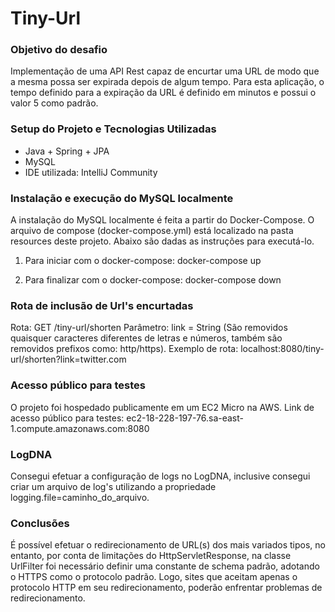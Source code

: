 # Tiny-Url

### Objetivo do desafio
Implementação de uma API Rest capaz de encurtar uma URL de modo que a mesma possa ser expirada depois de algum tempo.
Para esta aplicação, o tempo definido para a expiração da URL é definido em minutos e possui o valor 5 como padrão.

### Setup do Projeto e Tecnologias Utilizadas

- Java + Spring + JPA
- MySQL
- IDE utilizada: IntelliJ Community

### Instalação e execução do MySQL localmente
A instalação do MySQL localmente é feita a partir do Docker-Compose. O arquivo de compose (docker-compose.yml) está localizado 
na pasta resources deste projeto. Abaixo são dadas as instruções para executá-lo. 

1) Para iniciar com o docker-compose:
docker-compose up

2) Para finalizar com o docker-compose:
docker-compose down

### Rota de inclusão de Url's encurtadas
Rota: GET /tiny-url/shorten
Parâmetro: link = String (São removidos quaisquer caracteres diferentes de letras e números, 
também são removidos prefixos como: http/https).
Exemplo de rota: localhost:8080/tiny-url/shorten?link=twitter.com

### Acesso público para testes
O projeto foi hospedado publicamente em um EC2 Micro na AWS.
Link de acesso público para testes: ec2-18-228-197-76.sa-east-1.compute.amazonaws.com:8080

### LogDNA
Consegui efetuar a configuração de logs no LogDNA, inclusive consegui criar um arquivo de log's utilizando a propriedade
logging.file=caminho_do_arquivo.

### Conclusões
É possível efetuar o redirecionamento de URL(s) dos mais variados tipos, no entanto, por conta de limitações
do HttpServletResponse, na classe UrlFilter foi necessário definir uma constante de schema padrão, adotando o HTTPS
como o protocolo padrão. Logo, sites que aceitam apenas o protocolo HTTP em seu redirecionamento, poderão enfrentar 
problemas de redirecionamento.
